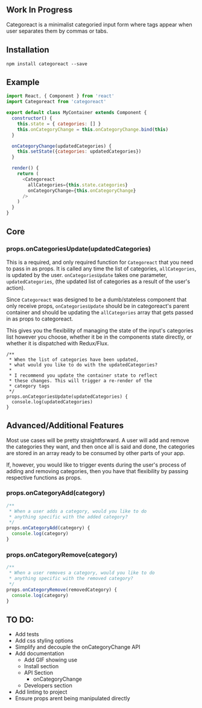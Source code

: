 ## Work In Progress

Categoreact is a minimalist categoried input form where tags appear when user separates them by commas or tabs.

## Installation
```
npm install categoreact --save
```

## Example
```javascript
import React, { Component } from 'react'
import Categoreact from 'categoreact'

export default class MyContainer extends Component {
  constructor() {
    this.state = { categories: [] }
    this.onCategoryChange = this.onCategoryChange.bind(this)
  }

  onCategoryChange(updatedCategories) {
    this.setState({categories: updatedCategories})
  }

  render() {
    return (
      <Categoreact
        allCategories={this.state.categories}
        onCategoryChange={this.onCategoryChange}
      />
    )
  }
}
```

## Core
### props.onCategoriesUpdate(**updatedCategories**)

This is a required, and only required function for `Categoreact` that you need to pass in as props. It is called any time the list of categories, `allCategories`, is updated by the user. `onCategoriesUpdate` takes one parameter, `updatedCategories`, (the updated list of categories as a result of the user's action).

Since `Categoreact` was designed to be a dumb/stateless component that only receive props, `onCategoriesUpdate` should be in categoreact's parent container and should be updating the `allCategories` array that gets passed in as props to categoreact.

This gives you the flexibility of managing the state of the input's categories list however you choose, whether it be in the components state directly, or whether it is dispatched with Redux/Flux.

```
/**
 * When the list of categories have been updated,
 * what would you like to do with the updatedCategories?
 *
 * I recommend you update the container state to reflect
 * these changes. This will trigger a re-render of the
 * category tags
 */
props.onCategoriesUpdate(updatedCategories) {
  console.log(updatedCategories)
}
```

## Advanced/Additional Features

Most use cases will be pretty straightforward. A user will add and remove the categories they want, and then once all is said and done, the categories are stored in an array ready to be consumed by other parts of your app.

If, however, you would like to trigger events during the user's process of adding and removing categories, then you have that flexibility by passing respective functions as props.

### props.onCategoryAdd(**category**)
```javascript
/**
 * When a user adds a category, would you like to do
 * anything specific with the added category?
 */
props.onCategoryAdd(category) {
  console.log(category)
}
```
### props.onCategoryRemove(**category**)

```javascript
/**
 * When a user removes a category, would you like to do
 * anything specific with the removed category?
 */
props.onCategoryRemove(removedCategory) {
  console.log(category)
}
```

## TO DO:

- Add tests
- Add css styling options
- Simplify and decouple the onCategoryChange API
- Add documentation
  - Add GIF showing use
  - Install section
  - API Section
    - onCategoryChange
  - Developers section
- Add linting to project
- Ensure props arent being manipulated directly
